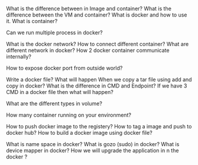 What is the difference between in Image and container?
What is the difference between the VM and container?
What is docker and how to use it.
What is container?

Can we run multiple process in docker?


What is the docker network?
How to connect different container?
What are different network in docker?
How 2  docker container  communicate internally?

How to expose docker port from outside world?



Write a docker file?
What will happen When we copy a tar file using add and copy in docker?
What is the difference in CMD and Endpoint?
If we have 3 CMD in a docker file then what will happen?

What are the different types in volume?

How many container running on your environment?

How to push docker image to the registery?
How to tag a image and push to docker hub?
How to build a docker image using docker file?

What is name space in docker?
What is gozo (sudo) in docker?
What is device mapper in docker?
How we will upgrade the application in n the docker ?
